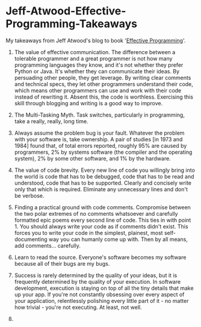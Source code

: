 # Jeff-Atwood-Effective-Programming-Takeaways
My takeaways from Jeff Atwood's blog to book '[Effective Programming](https://www.amazon.com.au/Effective-Programming-More-Than-Writing-ebook/dp/B008HUMTO0)'.

1. The value of effective communication. The difference between a tolerable programmer and a great programmer is not how many programming languages they know, and it's not whether they prefer Python or Java. It's whether they can communicate their ideas. By persuading other people, they get leverage. By writing clear comments and technical specs, they let other programmers understand their code, which means other programmers can use and work with their code instead of rewriting it. Absent this, the code is worthless. Exercising this skill through blogging and writing is a good way to improve. 

2. The Multi-Tasking Myth. Task switches, particularly in programming, take a really, really, long time. 

3. Always assume the problem bug is your fault. Whatever the problem with your software is, take ownership. A pair of studies [in 1973 and 1984] found that, of total errors reported, roughly 95% are caused by programmers, 2% by systems software (the compiler and the operating system), 2% by some other software, and 1% by the hardware.

4. The value of code brevity. Every new line of code you willingly bring into the world is code that has to be debugged, code that has to be read and understood, code that has to be supported. Clearly and concisely write only that which is required. Eliminate any unnecessary lines and don't be verbose.

5. Finding a practical ground with code comments. Compromise between the two polar extremes of no comments whatsoever and carefully formatted epic poems every second line of code. This ties in with point 1. You should always write your code as if comments didn't exist. This forces you to write your code in the simplest, plainest, most self-documenting way you can humanly come up with. Then by all means, add comments... carefully. 

6. Learn to read the source. Everyone's software becomes my software because all of their bugs are my bugs.

7. Success is rarely determined by the quality of your ideas, but it is frequently determined by the quality of your execution. In software development, execution is staying on top of all the tiny details that make up your app. If you're not constantly obsessing over every aspect of your application, relentlessly polishing every little part of it - no matter how trivial - you're not executing. At least, not well.

8. 
